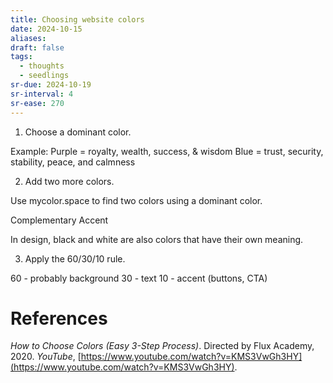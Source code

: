 ```yaml
---
title: Choosing website colors
date: 2024-10-15
aliases: 
draft: false
tags:
  - thoughts
  - seedlings
sr-due: 2024-10-19
sr-interval: 4
sr-ease: 270
---
```

1. Choose a dominant color.

Example:
Purple = royalty, wealth, success, & wisdom
Blue =  trust, security, stability, peace, and calmness

2. Add two more colors.

Use mycolor.space to find two colors using a dominant color.

Complementary
Accent

In design, black and white are also colors that have their own meaning.

3. Apply the 60/30/10 rule.

60 - probably background
30 - text
10 - accent (buttons, CTA)
# References

_How to Choose Colors (Easy 3-Step Process)_. Directed by Flux Academy, 2020. _YouTube_, [https://www.youtube.com/watch?v=KMS3VwGh3HY](https://www.youtube.com/watch?v=KMS3VwGh3HY).